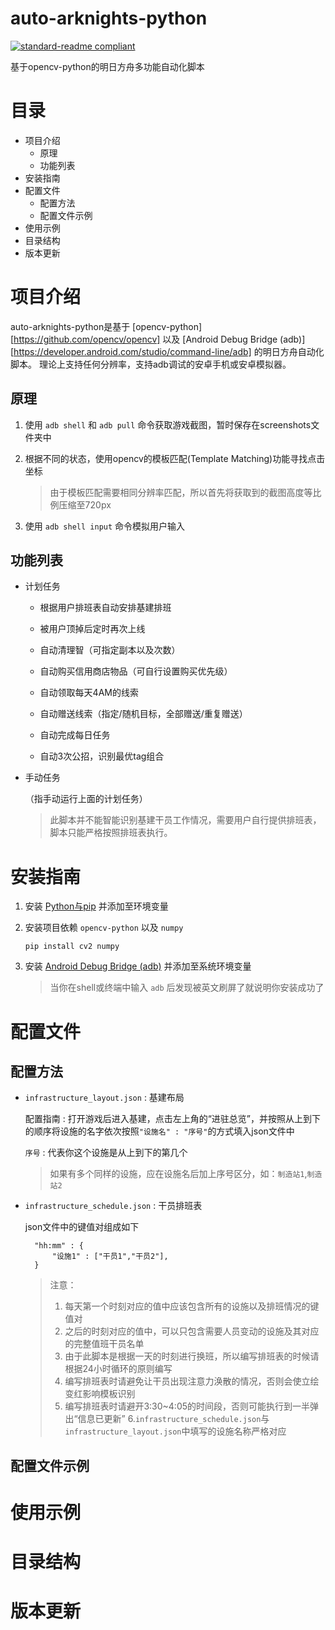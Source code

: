 # auto-arknights-python
[![standard-readme compliant](https://img.shields.io/badge/readme%20style-standard-brightgreen.svg?style=flat-square)](https://github.com/RichardLitt/standard-readme)

基于opencv-python的明日方舟多功能自动化脚本

# 目录
* 项目介绍
    * 原理
    * 功能列表
* 安装指南
* 配置文件
    * 配置方法
    * 配置文件示例
* 使用示例
* 目录结构
* 版本更新

# 项目介绍
auto-arknights-python是基于 [opencv-python][https://github.com/opencv/opencv] 以及 [Android Debug Bridge (adb)][https://developer.android.com/studio/command-line/adb] 的明日方舟自动化脚本。
理论上支持任何分辨率，支持adb调试的安卓手机或安卓模拟器。

## 原理

1. 使用 `adb shell` 和 `adb pull` 命令获取游戏截图，暂时保存在screenshots文件夹中

2. 根据不同的状态，使用opencv的模板匹配(Template Matching)功能寻找点击坐标

   > 由于模板匹配需要相同分辨率匹配，所以首先将获取到的截图高度等比例压缩至720px

3. 使用 `adb shell input` 命令模拟用户输入

## 功能列表

* 计划任务

    * 根据用户排班表自动安排基建排班
    
    * 被用户顶掉后定时再次上线
    
    * 自动清理智（可指定副本以及次数）
    
    * 自动购买信用商店物品（可自行设置购买优先级）
    
    * 自动领取每天4AM的线索
    
    * 自动赠送线索（指定/随机目标，全部赠送/重复赠送）
    
    * 自动完成每日任务
    
    * 自动3次公招，识别最优tag组合
    
* 手动任务

    （指手动运行上面的计划任务）
    
   > 此脚本并不能智能识别基建干员工作情况，需要用户自行提供排班表，脚本只能严格按照排班表执行。
   
# 安装指南 

1. 安装 [Python与pip](python.org) 并添加至环境变量

2. 安装项目依赖 `opencv-python` 以及 `numpy`

       pip install cv2 numpy
       
3. 安装 [Android Debug Bridge (adb)](https://developer.android.com/studio/command-line/adb) 并添加至系统环境变量

    > 当你在shell或终端中输入 `adb` 后发现被英文刷屏了就说明你安装成功了
    
# 配置文件

## 配置方法

* `infrastructure_layout.json` : 基建布局

    配置指南 : 打开游戏后进入基建，点击左上角的“进驻总览”，并按照从上到下的顺序将设施的名字依次按照`"设施名" : "序号"`的方式填入json文件中
    
    `序号` : 代表你这个设施是从上到下的第几个
    
    > 如果有多个同样的设施，应在设施名后加上序号区分，如：`制造站1`,`制造站2`
    
* `infrastructure_schedule.json` : 干员排班表

    json文件中的键值对组成如下
    
        "hh:mm" : {
            "设施1" : ["干员1","干员2"],
        }
        
    > 注意：
    > 1. 每天第一个时刻对应的值中应该包含所有的设施以及排班情况的键值对
    > 2. 之后的时刻对应的值中，可以只包含需要人员变动的设施及其对应的完整值班干员名单
    > 3. 由于此脚本是根据一天的时刻进行换班，所以编写排班表的时候请根据24小时循环的原则编写
    > 4. 编写排班表时请避免让干员出现注意力涣散的情况，否则会使立绘变红影响模板识别
    > 5. 编写排班表时请避开3:30~4:05的时间段，否则可能执行到一半弹出“信息已更新”
    > 6.`infrastructure_schedule.json`与`infrastructure_layout.json`中填写的设施名称严格对应
    
## 配置文件示例


# 使用示例

# 目录结构

# 版本更新
